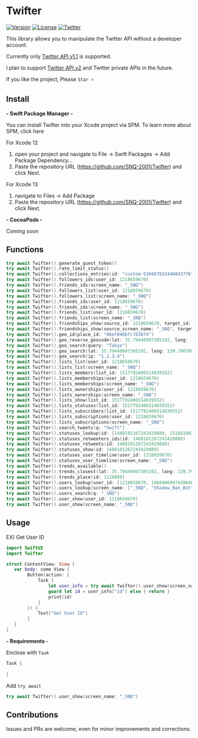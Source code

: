 # Twifter

[![Version](https://img.shields.io/badge/version-0.1.0-blue)](https://github.com/SNQ-2001/Twifter)
[![License](https://img.shields.io/badge/License-MIT-green)](https://github.com/SNQ-2001/Twifter)
[![Twitter](https://img.shields.io/twitter/follow/_SNQ?style=social)](https://twitter.com/_SNQ)

This library allows you to manipulate the Twitter API without a developer account.

Currently only [Twitter API v1.1](https://developer.twitter.com/en/docs/api-reference-index#twitter-api-standard) is supported.

I plan to support [Twitter API v2](https://developer.twitter.com/en/docs/api-reference-index#twitter-api-v2) and Twitter private APIs in the future.


If you like the project, Please `Star ⭐️`

## Install

**- Swift Package Manager -**

You can install Twifter into your Xcode project via SPM. To learn more about SPM, click here

For Xcode 12
   1. open your project and navigate to File → Swift Packages → Add Package Dependency...
   2. Paste the repository URL (https://github.com/SNQ-2001/Twifter) and click Next.
 
For Xcode 13
   1. navigate to Files → Add Package
   2. Paste the repository URL (https://github.com/SNQ-2001/Twifter) and click Next.

**- CocoaPods -**

Coming soon

## Functions
```Swift
try await Twifter().generate_guest_token()
try await Twifter().rate_limit_status()
try await Twifter().collections_entries(id: "custom-539487832448843776")
try await Twifter().followers_ids(user_id: 1218659670)
try await Twifter().friends_ids(screen_name: "_SNQ")
try await Twifter().followers_list(user_id: 1218659670)
try await Twifter().followers_list(screen_name: "_SNQ")
try await Twifter().friends_ids(user_id: 1218659670)
try await Twifter().friends_ids(screen_name: "_SNQ")
try await Twifter().friends_list(user_id: 1218659670)
try await Twifter().friends_list(screen_name: "_SNQ")
try await Twifter().friendships_show(source_id: 1218659670, target_id: 1468966997438640128)
try await Twifter().friendships_show(source_screen_name: "_SNQ", target_screen_name: "Shadow_Ban_Bot")
try await Twifter().geo_id(place_id: "06ef846bfc783874")
try await Twifter().geo_reverse_geocode(lat: 35.79449997305192, long: 139.79078800000002)
try await Twifter().geo_search(query: "Tokyo")
try await Twifter().geo_search(lat: 35.79449997305192, long: 139.79078800000002)
try await Twifter().geo_search(ip: "1.2.3.4")
try await Twifter().lists_list(user_id: 1218659670)
try await Twifter().lists_list(screen_name: "_SNQ")
try await Twifter().lists_members(list_id: 1517792406514839552)
try await Twifter().lists_memberships(user_id: 1218659670)
try await Twifter().lists_memberships(screen_name: "_SNQ")
try await Twifter().lists_ownerships(user_id: 1218659670)
try await Twifter().lists_ownerships(screen_name: "_SNQ")
try await Twifter().lists_show(list_id: 1517792406514839552)
try await Twifter().lists_statuses(list_id: 1517792406514839552)
try await Twifter().lists_subscribers(list_id: 1517792406514839552)
try await Twifter().lists_subscriptions(user_id: 1218659670)
try await Twifter().lists_subscriptions(screen_name: "_SNQ")
try await Twifter().search_tweets(q: "Swift")
try await Twifter().statuses_lookup(id: [1488101267243429889, 1516619027288043521])
try await Twifter().statuses_retweeters_ids(id: 1488101267243429889)
try await Twifter().statuses_retweets(id: 1488101267243429889)
try await Twifter().statuses_show(id: 1488101267243429889)
try await Twifter().statuses_user_timeline(user_id: 1218659670)
try await Twifter().statuses_user_timeline(screen_name: "_SNQ")
try await Twifter().trends_available()
try await Twifter().trends_closest(lat: 35.79449997305192, long: 139.79078800000002)
try await Twifter().trends_place(id: 1110809)
try await Twifter().users_lookup(user_id: [1218659670, 1468966997438640128])
try await Twifter().users_lookup(screen_name: ["_SNQ", "Shadow_Ban_Bot"])
try await Twifter().users_search(q: "_SNQ")
try await Twifter().user_show(user_id: 1218659670)
try await Twifter().user_show(screen_name: "_SNQ")
```

## Usage

EX) Get User ID
```Swift
import SwiftUI
import Twifter

struct ContentView: View {
   var body: some View {
        Button(action: {
            Task {
                let user_info = try await Twifter().user_show(screen_name: "_SNQ")
                guard let id = user_info["id"] else { return }
                print(id)
            }
        }) {
            Text("Get User ID")
        }
   }
}
```

**- Requirements -**

Enclose with `Task`

```Swift
Task {
    
}
```

Add `try await`

```Swift
try await Twifter().user_show(screen_name: "_SNQ")
```

## Contributions

Issues and PRs are welcome, even for minor improvements and corrections.
